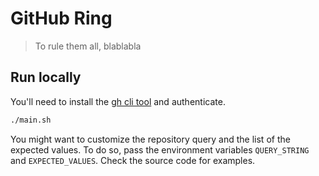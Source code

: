 # GitHub Ring

> To rule them all, blablabla

## Run locally

You'll need to install the [gh cli tool](https://cli.github.com/) and authenticate.

```bash
./main.sh
```

You might want to customize the repository query and the list of the expected values.
To do so, pass the environment variables `QUERY_STRING` and `EXPECTED_VALUES`.
Check the source code for examples.
